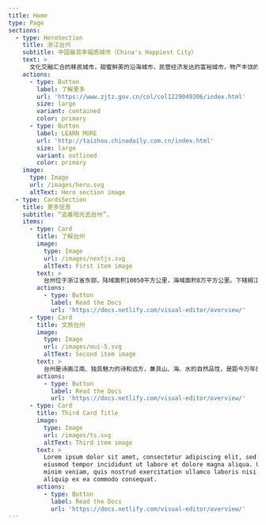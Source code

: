 ```yaml
---
title: Home
type: Page
sections:
  - type: HeroSection
    title: 浙江台州
    subtitle: 中国最具幸福感城市（China's Happiest City）
    text: >
      文化交融汇合的移民城市，甜蜜鲜美的沿海城市，民营经济发达的富裕城市，物产丰饶的宜居城市。[九度荣膺“中国最具幸福感城市”](https://mp.weixin.qq.com/s?__biz=MjM5MDM4NTYwMQ==\&mid=2652430586\&idx=1\&sn=f588c0dce8e40db6145b686062d21fc7\&chksm=bcdefc65d43e5f7811a60ec3e56f5bdf39824f2b3a5da3af179ab37de8d3102837ec585ef552\&scene=27)。
    actions:
      - type: Button
        label: 了解更多
        url: 'https://www.zjtz.gov.cn/col/col1229049306/index.html'
        size: large
        variant: contained
        color: primary
      - type: Button
        label: LEARN MORE
        url: 'http://taizhou.chinadaily.com.cn/index.html'
        size: large
        variant: outlined
        color: primary
    image:
      type: Image
      url: /images/hero.svg
      altText: Hero section image
  - type: CardsSection
    title: 更多信息
    subtitle: “追着阳光去台州”，
    items:
      - type: Card
        title: 了解台州
        image:
          type: Image
          url: /images/nextjs.svg
          altText: First item image
        text: >
          台州位于浙江省东部，陆域面积10050平方公里，海域面积8万平方公里。下辖椒江、黄岩、路桥三个区，临海、温岭、玉环三个县级市和天台、仙居、三门三个县，常住人口667.8万，是长三角中心区27城之一、国务院批复确定的浙江沿海区域性中心城市和现代化港口城市。台州素有“七山二水一分田”之称其地形地貌是浙江省的缩影。
        actions:
          - type: Button
            label: Read the Docs
            url: 'https://docs.netlify.com/visual-editor/overview/'
      - type: Card
        title: 文旅台州
        image:
          type: Image
          url: /images/mui-5.svg
          altText: Second item image
        text: >
          台州是诗画江南、独具魅力的诗和远方，兼具山、海、水的自然品性，是距今万年的下汤文化的发祥地，中华“和合文化”的发源地，浙东唐诗之路目的地，徐霞客游记开篇地，大陈岛垦荒精神的诞生地。拥有3个国家5A级旅游景区、16个国家4A级旅游景区、3个国家级湿地公园、1个世界地质公园、4个国家级风景名胜区。境内有“佛宗道源”天台山、“仙人居住的地方”神仙居、“江南八达岭”台州府城墙、“东方巴黎圣母院”温岭石塘、“候鸟的天堂”玉环漩门湾湿地等。
        actions:
          - type: Button
            label: Read the Docs
            url: 'https://docs.netlify.com/visual-editor/overview/'
      - type: Card
        title: Third Card Title
        image:
          type: Image
          url: /images/ts.svg
          altText: Third item image
        text: >
          Lorem ipsum dolor sit amet, consectetur adipiscing elit, sed do
          eiusmod tempor incididunt ut labore et dolore magna aliqua. Ut enim ad
          minim veniam, quis nostrud exercitation ullamco laboris nisi ut
          aliquip ex ea commodo consequat.
        actions:
          - type: Button
            label: Read the Docs
            url: 'https://docs.netlify.com/visual-editor/overview/'
---
```

